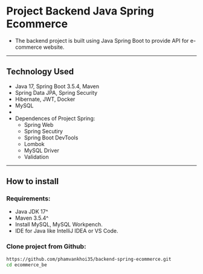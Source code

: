 # Project Backend Java Spring Ecommerce
- The backend project is built using Java Spring Boot to provide API for e-commerce website.
---

## Technology Used
- Java 17, Spring Boot 3.5.4, Maven
- Spring Data JPA, Spring Security
- Hibernate, JWT, Docker
- MySQL
- 
- Dependences of Project Spring:
    - Spring Web
    - Spring Secutiry
    - Spring Boot DevTools
    - Lombok
    - MySQL Driver
    - Validation
---

## How to install

### Requirements:
- Java JDK 17^
- Maven 3.5.4^
- Install MySQL, MySQL Workpench.
- IDE for Java like IntelliJ IDEA or VS Code.

### Clone project from Github:
```bash
https://github.com/phamvankhoi35/backend-spring-ecommerce.git
cd ecommerce_be